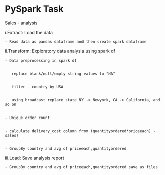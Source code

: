 # PySpark Task

Sales - analysis

i.Extract:  Load the data


    - Read data as pandas dataframe and then create spark dataframe
    
    
ii.Transform: Exploratory data analysis using spark df


    - Data preprocessing in spark df
    
    
       replace blank/null/empty string values to "NA"
       
       
       filter - country by USA
       
       
       using broadcast replace state NY -> Newyork, CA -> California, and so on
       
       
    - Unique order count
    
    
    - calculate delivery_cost column from (quantityordered*priceeach) - sales)
    
    
    - GroupBy country and avg of priceeach,quantityordered
    
    
iii.Load: Save analysis report


    - GroupBy country and avg of priceeach,quantityordered save as files
